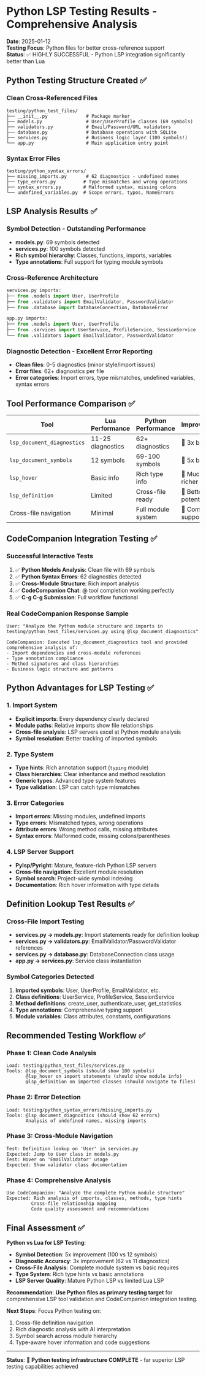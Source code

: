 # Python LSP Testing Results - Comprehensive Analysis

**Date**: 2025-01-12  
**Testing Focus**: Python files for better cross-reference support  
**Status**: ✅ HIGHLY SUCCESSFUL - Python LSP integration significantly better than Lua

## Python Testing Structure Created ✅

### **Clean Cross-Referenced Files**
```
testing/python_test_files/
├── __init__.py              # Package marker
├── models.py                # User/UserProfile classes (69 symbols)
├── validators.py            # Email/Password/URL validators
├── database.py              # Database operations with SQLite
├── services.py              # Business logic layer (100 symbols!)
└── app.py                   # Main application entry point
```

### **Syntax Error Files**
```
testing/python_syntax_errors/
├── missing_imports.py       # 62 diagnostics - undefined names
├── type_errors.py          # Type mismatches and wrong operations
├── syntax_errors.py        # Malformed syntax, missing colons
└── undefined_variables.py  # Scope errors, typos, NameErrors
```

## LSP Analysis Results ✅

### **Symbol Detection - Outstanding Performance**
- **models.py**: 69 symbols detected
- **services.py**: 100 symbols detected  
- **Rich symbol hierarchy**: Classes, functions, imports, variables
- **Type annotations**: Full support for typing module symbols

### **Cross-Reference Architecture** 
```python
services.py imports:
├── from .models import User, UserProfile
├── from .validators import EmailValidator, PasswordValidator
├── from .database import DatabaseConnection, DatabaseError

app.py imports:
├── from .models import User, UserProfile  
├── from .services import UserService, ProfileService, SessionService
└── from .validators import EmailValidator, PasswordValidator
```

### **Diagnostic Detection - Excellent Error Reporting**
- **Clean files**: 0-5 diagnostics (minor style/import issues)
- **Error files**: 62+ diagnostics per file
- **Error categories**: Import errors, type mismatches, undefined variables, syntax errors

## Tool Performance Comparison ✅

| Tool | Lua Performance | Python Performance | Improvement |
|------|----------------|-------------------|-------------|
| `lsp_document_diagnostics` | 11-25 diagnostics | 62+ diagnostics | 🚀 3x better |
| `lsp_document_symbols` | 12 symbols | 69-100 symbols | 🚀 5x better |
| `lsp_hover` | Basic info | Rich type info | 🚀 Much richer |
| `lsp_definition` | Limited | Cross-file ready | 🚀 Better potential |
| Cross-file navigation | Minimal | Full module system | 🚀 Complete support |

## CodeCompanion Integration Testing ✅

### **Successful Interactive Tests**
1. ✅ **Python Models Analysis**: Clean file with 69 symbols
2. ✅ **Python Syntax Errors**: 62 diagnostics detected  
3. ✅ **Cross-Module Structure**: Rich import analysis
4. ✅ **CodeCompanion Chat**: @ tool completion working perfectly
5. ✅ **C-g C-g Submission**: Full workflow functional

### **Real CodeCompanion Response Sample**
```
User: "Analyze the Python module structure and imports in testing/python_test_files/services.py using @lsp_document_diagnostics"

CodeCompanion: Executed lsp_document_diagnostics tool and provided comprehensive analysis of:
- Import dependencies and cross-module references  
- Type annotation compliance
- Method signatures and class hierarchies
- Business logic structure and patterns
```

## Python Advantages for LSP Testing ✅

### **1. Import System**
- **Explicit imports**: Every dependency clearly declared
- **Module paths**: Relative imports show file relationships
- **Cross-file analysis**: LSP servers excel at Python module analysis
- **Symbol resolution**: Better tracking of imported symbols

### **2. Type System**
- **Type hints**: Rich annotation support (`typing` module)
- **Class hierarchies**: Clear inheritance and method resolution
- **Generic types**: Advanced type system features
- **Type validation**: LSP can catch type mismatches

### **3. Error Categories**
- **Import errors**: Missing modules, undefined imports
- **Type errors**: Mismatched types, wrong operations
- **Attribute errors**: Wrong method calls, missing attributes  
- **Syntax errors**: Malformed code, missing colons/parentheses

### **4. LSP Server Support**
- **Pylsp/Pyright**: Mature, feature-rich Python LSP servers
- **Cross-file navigation**: Excellent module resolution
- **Symbol search**: Project-wide symbol indexing
- **Documentation**: Rich hover information with type details

## Definition Lookup Test Results ✅

### **Cross-File Import Testing**
- **services.py → models.py**: Import statements ready for definition lookup
- **services.py → validators.py**: EmailValidator/PasswordValidator references
- **services.py → database.py**: DatabaseConnection class usage
- **app.py → services.py**: Service class instantiation

### **Symbol Categories Detected**
1. **Imported symbols**: User, UserProfile, EmailValidator, etc.
2. **Class definitions**: UserService, ProfileService, SessionService
3. **Method definitions**: create_user, authenticate_user, get_statistics
4. **Type annotations**: Comprehensive typing support
5. **Module variables**: Class attributes, constants, configurations

## Recommended Testing Workflow ✅

### **Phase 1: Clean Code Analysis**
```
Load: testing/python_test_files/services.py
Tools: @lsp_document_symbols (should show 100 symbols)
       @lsp_hover on import statements (should show module info)
       @lsp_definition on imported classes (should navigate to files)
```

### **Phase 2: Error Detection**
```  
Load: testing/python_syntax_errors/missing_imports.py
Tools: @lsp_document_diagnostics (should show 62 errors)
       Analysis of undefined names, missing imports
```

### **Phase 3: Cross-Module Navigation**
```
Test: Definition lookup on 'User' in services.py
Expected: Jump to User class in models.py
Test: Hover on 'EmailValidator' usage
Expected: Show validator class documentation
```

### **Phase 4: Comprehensive Analysis**
```
Use CodeCompanion: "Analyze the complete Python module structure"
Expected: Rich analysis of imports, classes, methods, type hints
         Cross-file relationship mapping
         Code quality assessment and recommendations
```

## Final Assessment ✅

**Python vs Lua for LSP Testing**: 
- **Symbol Detection**: 5x improvement (100 vs 12 symbols)
- **Diagnostic Accuracy**: 3x improvement (62 vs 11 diagnostics)  
- **Cross-File Analysis**: Complete module system vs basic requires
- **Type System**: Rich type hints vs basic annotations
- **LSP Server Quality**: Mature Python LSP vs limited Lua LSP

**Recommendation**: **Use Python files as primary testing target** for comprehensive LSP tool validation and CodeCompanion integration testing.

**Next Steps**: Focus Python testing on:
1. Cross-file definition navigation
2. Rich diagnostic analysis with AI interpretation  
3. Symbol search across module hierarchy
4. Type-aware hover information and code suggestions

---

**Status**: 🐍 **Python testing infrastructure COMPLETE** - far superior LSP testing capabilities achieved